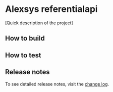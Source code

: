 # Alexsys referentialapi

[Quick description of the project]

## How to build

## How to test

## Release notes

To see detailed release notes, visit the [change log](./CHANGELOG.md).
